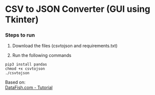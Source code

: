 # CSV to JSON Converter (GUI using Tkinter)  


### Steps to run  

1. Download the files (csvtojson and requirements.txt)  

2. Run the following commands  

```
pip3 install pandas
chmod +x csvtojson
./csvtojson
```  

Based on:  
[DataFish.com - Tutorial](https://datatofish.com/csv-to-json-string-python/)
